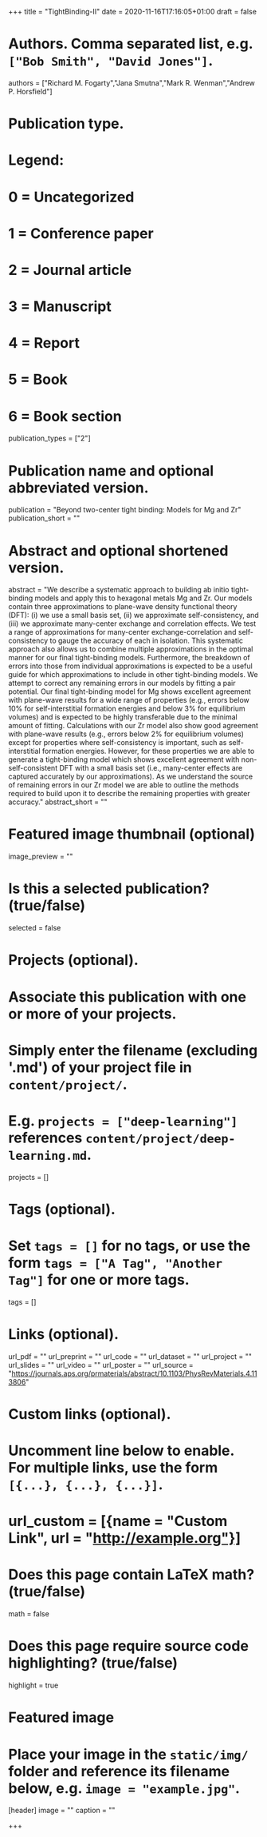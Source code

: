 +++
title = "TightBinding-II"
date = 2020-11-16T17:16:05+01:00
draft = false

# Authors. Comma separated list, e.g. `["Bob Smith", "David Jones"]`.
authors = ["Richard M. Fogarty","Jana Smutna","Mark R. Wenman","Andrew P. Horsfield"]

# Publication type.
# Legend:
# 0 = Uncategorized
# 1 = Conference paper
# 2 = Journal article
# 3 = Manuscript
# 4 = Report
# 5 = Book
# 6 = Book section
publication_types = ["2"]

# Publication name and optional abbreviated version.
publication = "Beyond two-center tight binding: Models for Mg and Zr"
publication_short = ""

# Abstract and optional shortened version.
abstract = "We describe a systematic approach to building ab initio tight-binding models and apply this to hexagonal metals Mg and Zr. Our models contain three approximations to plane-wave density functional theory (DFT): (i) we use a small basis set, (ii) we approximate self-consistency, and (iii) we approximate many-center exchange and correlation effects. We test a range of approximations for many-center exchange-correlation and self-consistency to gauge the accuracy of each in isolation. This systematic approach also allows us to combine multiple approximations in the optimal manner for our final tight-binding models. Furthermore, the breakdown of errors into those from individual approximations is expected to be a useful guide for which approximations to include in other tight-binding models. We attempt to correct any remaining errors in our models by fitting a pair potential. Our final tight-binding model for Mg shows excellent agreement with plane-wave results for a wide range of properties (e.g., errors below 10% for self-interstitial formation energies and below 3% for equilibrium volumes) and is expected to be highly transferable due to the minimal amount of fitting. Calculations with our Zr model also show good agreement with plane-wave results (e.g., errors below 2% for equilibrium volumes) except for properties where self-consistency is important, such as self-interstitial formation energies. However, for these properties we are able to generate a tight-binding model which shows excellent agreement with non-self-consistent DFT with a small basis set (i.e., many-center effects are captured accurately by our approximations). As we understand the source of remaining errors in our Zr model we are able to outline the methods required to build upon it to describe the remaining properties with greater accuracy." 
abstract_short = ""

# Featured image thumbnail (optional)
image_preview = ""

# Is this a selected publication? (true/false)
selected = false

# Projects (optional).
#   Associate this publication with one or more of your projects.
#   Simply enter the filename (excluding '.md') of your project file in `content/project/`.
#   E.g. `projects = ["deep-learning"]` references `content/project/deep-learning.md`.
projects = []

# Tags (optional).
#   Set `tags = []` for no tags, or use the form `tags = ["A Tag", "Another Tag"]` for one or more tags.
tags = []

# Links (optional).
url_pdf = ""
url_preprint = ""
url_code = ""
url_dataset = ""
url_project = ""
url_slides = ""
url_video = ""
url_poster = ""
url_source = "https://journals.aps.org/prmaterials/abstract/10.1103/PhysRevMaterials.4.113806"

# Custom links (optional).
#   Uncomment line below to enable. For multiple links, use the form `[{...}, {...}, {...}]`.
# url_custom = [{name = "Custom Link", url = "http://example.org"}]

# Does this page contain LaTeX math? (true/false)
math = false

# Does this page require source code highlighting? (true/false)
highlight = true

# Featured image
# Place your image in the `static/img/` folder and reference its filename below, e.g. `image = "example.jpg"`.
[header]
image = ""
caption = ""

+++
